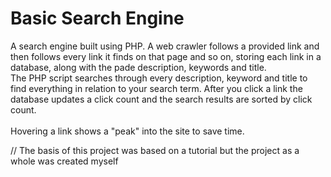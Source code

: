 # Basic Search Engine

A search engine built using PHP. A web crawler follows a provided link and then follows every link it finds on that 
page and so on, storing each link in a database, along with the pade description, keywords and title.<br>
The PHP script searches through every description, keyword and title to find everything in relation to your search term. After you click a link 
the database updates a click count and the search results are sorted by click count. <br><br>
Hovering a link shows a "peak" into the site to save time.


// The basis of this project was based on a tutorial but the project as a whole was created myself
